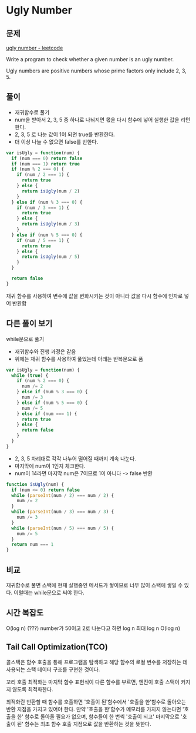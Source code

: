 # Ugly Number

## 문제

[ugly number - leetcode](https://leetcode.com/problems/ugly-number/)

Write a program to check whether a given number is an ugly number.

Ugly numbers are positive numbers whose prime factors only include 2, 3, 5.

## 풀이

- 재귀함수로 풀기
- num을 받아서 2, 3, 5 중 하나로 나눠지면 몫을 다시 함수에 넣어 실행한 값을 리턴한다.
- 2, 3, 5 로 나눈 값이 1이 되면 true를 반환한다.
- 더 이상 나눌 수 없으면 false를 반한다.

```js
var isUgly = function(num) {
  if (num === 0) return false
  if (num === 1) return true
  if (num % 2 === 0) {
    if (num / 2 === 1) {
      return true
    } else {
      return isUgly(num / 2)
    }
  } else if (num % 3 === 0) {
    if (num / 3 === 1) {
      return true
    } else {
      return isUgly(num / 3)
    }
  } else if (num % 5 === 0) {
    if (num / 5 === 1) {
      return true
    } else {
      return isUgly(num / 5)
    }
  }

  return false
}
```

재귀 함수를 사용하여 변수에 값을 변화시키는 것이 아니라 값을 다시 함수에 인자로 넣어 반환함

## 다른 풀이 보기

while문으로 풀기

- 재귀함수와 진행 과정은 같음
- 위에는 재귀 함수를 사용하여 풀었는데 아래는 반복문으로 품

```js
var isUgly = function(num) {
  while (true) {
    if (num % 2 === 0) {
      num /= 2
    } else if (num % 3 === 0) {
      num /= 3
    } else if (num % 5 === 0) {
      num /= 5
    } else if (num === 1) {
      return true
    } else {
      return false
    }
  }
}
```

- 2, 3, 5 차례대로 각각 나누어 떨어질 때까지 계속 나눈다.
- 마지막에 num이 1인지 체크한다.
- num이 14라면 마지막 num은 7이므로 1이 아니다 -> false 반환

```js
function isUgly(num) {
  if (num <= 0) return false
  while (parseInt(num / 2) === num / 2) {
    num /= 2
  }
  while (parseInt(num / 3) === num / 3) {
    num /= 3
  }
  while (parseInt(num / 5) === num / 5) {
    num /= 5
  }
  return num === 1
}
```

## 비교

재귀함수로 풀면 스택에 현재 실행중인 메서드가 쌓이므로 너무 많이 스택에 쌓일 수 있다.
이럴때는 while문으로 써야 한다.

## 시간 복잡도

O(log n) (???)
number가 50이고 2로 나눈다고 하면 log n
최대 log n O(log n)

## Tail Call Optimization(TCO)

콜스택은 함수 호출을 통해 프로그램을 탐색하고 해당 함수의 로컬 변수를 저장하는 데 사용되는 스택 데이터 구조를 구현한 것이다.

꼬리 호출 최적화는 마지막 함수 표현식이 다른 함수를 부르면, 엔진이 호출 스택이 커지지 않도록 최적화한다.

최적화란 반환할 때 함수를 호출하면 '호출이 된'함수에서 '호출을 한'함수로 돌아오는 반환 지점을 가지고 있어야 한다. 만약 '호출을 한'함수가 메모리를 가지지 않는다면 '호출을 한' 함수로 돌아올 필요가 없으며, 함수들이 한 번씩 '호출이 되고' 마지막으로 '호출이 된' 함수는 최초 함수 호출 지점으로 값을 반환하는 것을 뜻한다.

